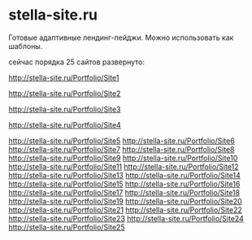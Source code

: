 # stella-site.ru

Готовые адаптивные лендинг-пейджи.
Можно использовать как шаблоны.

сейчас порядка 25 сайтов развернуто:

http://stella-site.ru/Portfolio/Site1

http://stella-site.ru/Portfolio/Site2

http://stella-site.ru/Portfolio/Site3

http://stella-site.ru/Portfolio/Site4

http://stella-site.ru/Portfolio/Site5
http://stella-site.ru/Portfolio/Site6
http://stella-site.ru/Portfolio/Site7
http://stella-site.ru/Portfolio/Site8
http://stella-site.ru/Portfolio/Site9
http://stella-site.ru/Portfolio/Site10
http://stella-site.ru/Portfolio/Site11
http://stella-site.ru/Portfolio/Site12
http://stella-site.ru/Portfolio/Site13
http://stella-site.ru/Portfolio/Site14
http://stella-site.ru/Portfolio/Site15
http://stella-site.ru/Portfolio/Site16
http://stella-site.ru/Portfolio/Site17
http://stella-site.ru/Portfolio/Site18
http://stella-site.ru/Portfolio/Site19
http://stella-site.ru/Portfolio/Site20
http://stella-site.ru/Portfolio/Site21
http://stella-site.ru/Portfolio/Site22
http://stella-site.ru/Portfolio/Site23
http://stella-site.ru/Portfolio/Site24
http://stella-site.ru/Portfolio/Site25
